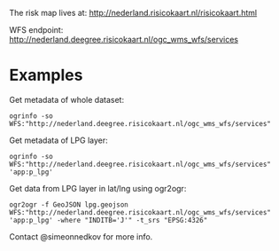 The risk map lives at: http://nederland.risicokaart.nl/risicokaart.html

WFS endpoint: http://nederland.deegree.risicokaart.nl/ogc_wms_wfs/services

Examples
========

Get metadata of whole dataset:

    ogrinfo -so WFS:"http://nederland.deegree.risicokaart.nl/ogc_wms_wfs/services"
    
Get metadata of LPG layer:

    ogrinfo -so WFS:"http://nederland.deegree.risicokaart.nl/ogc_wms_wfs/services" 'app:p_lpg'

Get data from LPG layer in lat/lng using ogr2ogr:

    ogr2ogr -f GeoJSON lpg.geojson WFS:"http://nederland.deegree.risicokaart.nl/ogc_wms_wfs/services" 'app:p_lpg' -where "INDITB='J'" -t_srs "EPSG:4326"

Contact @simeonnedkov for more info.

